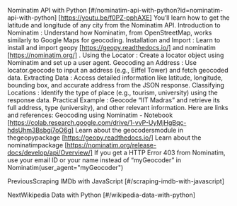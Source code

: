 Nominatim API with Python [#/nominatim-api-with-python?id=nominatim-api-with-python] [https://youtu.be/f0PZ-pphAXE] You’ll learn how to get the latitude and longitude of any city from the Nominatim API. Introduction to Nominatim : Understand how Nominatim, from OpenStreetMap, works similarly to Google Maps for geocoding. Installation and Import : Learn to install and import geopy [https://geopy.readthedocs.io/] and nominatim [https://nominatim.org/] . Using the Locator : Create a locator object using Nominatim and set up a user agent. Geocoding an Address : Use locator.geocode to input an address (e.g., Eiffel Tower) and fetch geocoded data. Extracting Data : Access detailed information like latitude, longitude, bounding box, and accurate address from the JSON response. Classifying Locations : Identify the type of place (e.g., tourism, university) using the response data. Practical Example : Geocode “IIT Madras” and retrieve its full address, type (university), and other relevant information. Here are links and references: Geocoding using Nominatim - Notebook [https://colab.research.google.com/drive/1-vvP-UyMjHgBqc-hdsUhm3Bsbgi7oO6g] Learn about the geocodersmodule in thegeopypackage [https://geopy.readthedocs.io/] Learn about the nominatimpackage [https://nominatim.org/release-docs/develop/api/Overview/] If you get a HTTP Error 403 from Nominatim, use your email ID or your name instead of “myGeocoder” in Nominatim(user_agent="myGeocoder")

PreviousScraping IMDb with JavaScript [#/scraping-imdb-with-javascript]

NextWikipedia Data with Python [#/wikipedia-data-with-python]